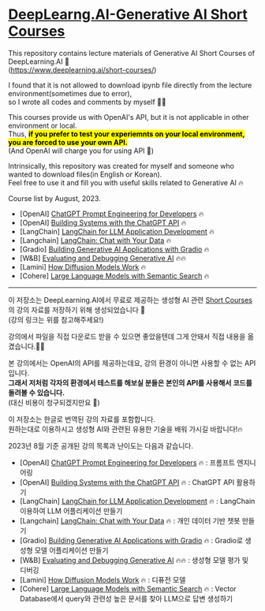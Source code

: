 # [DeepLearng.AI-Generative AI Short Courses](https://www.deeplearning.ai/short-courses/)

This repository contains lecture materials of Generative AI Short Courses of DeepLearning.AI 🤖  
(https://www.deeplearning.ai/short-courses/)

I found that it is not allowed to download ipynb file directly from the lecture environment(sometimes due to error),  
so I wrote all codes and comments by myself ✍🏻

This courses provide us with OpenAI's API, but it is not applicable in other environment or local.  
Thus, <mark>**if you prefer to test your experiemnts on your local environment, you are forced to use your own API.**</mark>  
(And OpenAI will charge you for using API 🥲)

Intrinsically, this repository was created for myself and someone who wanted to download files(in English or Korean).  
Feel free to use it and fill you with useful skills related to Generative AI 🔥


Course list by August, 2023.
- [OpenAI] [ChatGPT Prompt Engineering for Developers](https://github.com/chanmuzi/DeepLearng.AI-Courses/tree/main/ChatGPT_Prompt_Engineering_for_Developers) 🔥
- [OpenAI] [Building Systems with the ChatGPT API](https://github.com/chanmuzi/DeepLearng.AI-Courses/tree/main/Building_Systems_with_the_ChatGPT_API) 🔥
- [LangChain] [LangChain for LLM Application Development](https://github.com/chanmuzi/DeepLearng.AI-Courses/tree/main/LangChain_for_LLM_Application_Development) 🔥
- [Langchain] [LangChain: Chat with Your Data](https://github.com/chanmuzi/DeepLearng.AI-Courses/tree/main/LangChain_Chat_with_Your_Data) 🔥
- [Gradio] [Building Generative AI Applications with Gradio](https://github.com/chanmuzi/DeepLearng.AI-Courses/tree/main/Building_Generative_AI_Applications_with_Gradio) 🔥
- [W&B] [Evaluating and Debugging Generative AI](https://github.com/chanmuzi/DeepLearng.AI-Courses/tree/main/Evaluating_and_Debugging_Generative_AI) 🔥🔥
- [Lamini] [How Diffusion Models Work](https://github.com/chanmuzi/DeepLearng.AI-Courses/tree/main/How_Diffusion_Models_Work) 🔥
- [Cohere] [Large Language Models with Semantic Search](https://github.com/chanmuzi/DeepLearng.AI-Generative-AI-Short-Courses/tree/main/Large_Language_Models_with_Semantic_Search) 🔥

---

이 저장소는 DeepLearning.AI에서 무료로 제공하는 생성형 AI 관련 [Short Courses](https://www.deeplearning.ai/short-courses/)의 강의 자료를 저장하기 위해 생성되었습니다 🤖  
(강의 링크는 위를 참고해주세요!)  

강의에서 파일을 직접 다운로드 받을 수 있으면 좋았을텐데 그게 안돼서 직접 내용을 옮겼습니다.✍🏻  

본 강의에서는 OpenAI의 API를 제공하는데요, 강의 환경이 아니면 사용할 수 없는 API입니다.  
**그래서 저처럼 각자의 환경에서 테스트를 해보실 분들은 본인의 API를 사용해서 코드를 돌려볼 수 있습니다.**  
(대신 비용이 청구되겠지만요 🥲)  

이 저장소는 한글로 번역된 강의 자료를 포함합니다.  
원하는대로 이용하시고 생성형 AI와 관련된 유용한 기술을 배워 가시길 바랍니다!🔥  

2023년 8월 기준 공개된 강의 목록과 난이도는 다음과 같습니다.
- [OpenAI] [ChatGPT Prompt Engineering for Developers](https://github.com/chanmuzi/DeepLearng.AI-Courses/tree/main/ChatGPT_Prompt_Engineering_for_Developers) 🔥 : 프롬프트 엔지니어링
- [OpenAI] [Building Systems with the ChatGPT API](https://github.com/chanmuzi/DeepLearng.AI-Courses/tree/main/Building_Systems_with_the_ChatGPT_API) 🔥 : ChatGPT API 활용하기
- [LangChain] [LangChain for LLM Application Development](https://github.com/chanmuzi/DeepLearng.AI-Courses/tree/main/LangChain_for_LLM_Application_Development) 🔥 : LangChain 이용하여 LLM 어플리케이션 만들기
- [Langchain] [LangChain: Chat with Your Data](https://github.com/chanmuzi/DeepLearng.AI-Courses/tree/main/LangChain_Chat_with_Your_Data) 🔥 : 개인 데이터 기반 챗봇 만들기
- [Gradio] [Building Generative AI Applications with Gradio](https://github.com/chanmuzi/DeepLearng.AI-Courses/tree/main/Building_Generative_AI_Applications_with_Gradio) 🔥 : Gradio로 생성형 모델 어플리케이션 만들기
- [W&B] [Evaluating and Debugging Generative AI](https://github.com/chanmuzi/DeepLearng.AI-Courses/tree/main/Evaluating_and_Debugging_Generative_AI) 🔥🔥 : 생성형 모델 평가 및 디버깅
- [Lamini] [How Diffusion Models Work](https://github.com/chanmuzi/DeepLearng.AI-Courses/tree/main/How_Diffusion_Models_Work) 🔥 : 디퓨전 모델
- [Cohere] [Large Language Models with Semantic Search](https://github.com/chanmuzi/DeepLearng.AI-Generative-AI-Short-Courses/tree/main/Large_Language_Models_with_Semantic_Search) 🔥 : Vector Database에서 query와 관련성 높은 문서를 찾아 LLM으로 답변 생성하기


